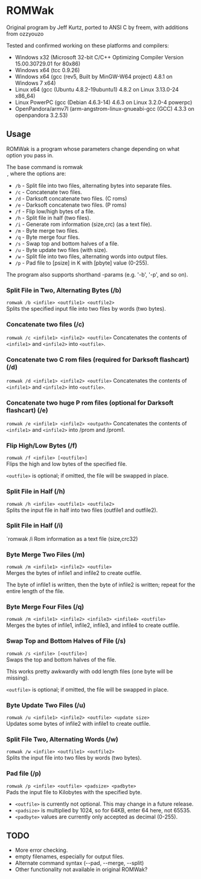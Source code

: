 ROMWak
======
Original program by Jeff Kurtz, ported to ANSI C by freem, with additions from ozzyouzo

Tested and confirmed working on these platforms and compilers:
* Windows x32 (Microsoft 32-bit C/C++ Optimizing Compiler Version 15.00.30729.01 for 80x86)
* Windows x64 (tcc 0.9.26)
* Windows x64 (gcc (rev5, Built by MinGW-W64 project) 4.8.1 on Windows 7 x64)
* Linux x64 (gcc (Ubuntu 4.8.2-19ubuntu1) 4.8.2 on Linux 3.13.0-24 x86_64)
* Linux PowerPC (gcc (Debian 4.6.3-14) 4.6.3 on Linux 3.2.0-4 powerpc)
* OpenPandora/armv7l (arm-angstrom-linux-gnueabi-gcc (GCC) 4.3.3 on openpandora 3.2.53)

Usage
-----
ROMWak is a program whose parameters change depending on what option you pass in.

The base command is romwak <option>, where the options are:
* `/b` - Split file into two files, alternating bytes into separate files.
* `/c` - Concatenate two files.
* `/d` - Darksoft concatenate two files. (C roms)
* `/e` - Darksoft concatenate two files. (P roms)
* `/f` - Flip low/high bytes of a file.
* `/h` - Split file in half (two files).
* `/i` - Generate rom information (size,crc) (as a text file).
* `/m` - Byte merge two files.
* `/q` - Byte merge four files.
* `/s` - Swap top and bottom halves of a file.
* `/u` - Byte update two files (with size).
* `/w` - Split file into two files, alternating words into output files.
* `/p` - Pad file to [psize] in K with [pbyte] value (0-255).

The program also supports shorthand -params (e.g. '-b', '-p', and so on).

### Split File in Two, Alternating Bytes (/b) ###
`romwak /b <infile> <outfile1> <outfile2>`  
Splits the specified input file into two files by words (two bytes).

### Concatenate two files (/c) ###
`romwak /c <infile1> <infile2> <outfile>`
Concatenates the contents of `<infile1>` and `<infile2>` into `<outfile>`.

### Concatenate two C rom files (required for Darksoft flashcart) (/d) ###
`romwak /d <infile1> <infile2> <outfile>`
Concatenates the contents of `<infile1>` and `<infile2>` into `<outfile>`.

### Concatenate two huge P rom files (optional for Darksoft flashcart) (/e) ###
`romwak /e <infile1> <infile2> <outpath>`
Concatenates the contents of `<infile1>` and `<infile2>` into <outpath>/prom and <outpath>/prom1.

### Flip High/Low Bytes (/f) ###
`romwak /f <infile> [<outfile>]`  
Flips the high and low bytes of the specified file.

`<outfile>` is optional; if omitted, the file will be swapped in place.

### Split File in Half (/h) ###
`romwak /h <infile> <outfile1> <outfile2>`  
Splits the input file in half into two files (outfile1 and outfile2).

### Split File in Half (/i) ###
`romwak /i <infile> <outfile>
Rom information as a text file (size,crc32)

### Byte Merge Two Files (/m) ###
`romwak /m <infile1> <infile2> <outfile>`  
Merges the bytes of infile1 and infile2 to create outfile.

The byte of infile1 is written, then the byte of infile2 is written;
repeat for the entire length of the file.

### Byte Merge Four Files (/q) ###
`romwak /m <infile1> <infile2> <infile3> <infile4> <outfile>`  
Merges the bytes of infile1, infile2, infile3, and infile4 to create outfile.

### Swap Top and Bottom Halves of File (/s) ###
`romwak /s <infile> [<outfile>]`  
Swaps the top and bottom halves of the file.

This works pretty awkwardly with odd length files (one byte will be missing).

`<outfile>` is optional; if omitted, the file will be swapped in place.

### Byte Update Two Files (/u) ###
`romwak /u <infile1> <infile2> <outfile> <update size>`  
Updates some bytes of infile2 with infile1 to create outfile.

### Split File Two, Alternating Words (/w) ###
`romwak /w <infile> <outfile1> <outfile2>`  
Splits the input file into two files by words (two bytes).

### Pad file (/p) ###
`romwak /p <infile> <outfile> <padsize> <padbyte>`  
Pads the input file to <padsize> Kilobytes with the specified byte.

* `<outfile>` is currently not optional. This may change in a future release.
* `<padsize>` is multiplied by 1024, so for 64KB, enter 64 here, not 65535.
* `<padbyte>` values are currently only accepted as decimal (0-255).

TODO
----
* More error checking.
 * empty filenames, especially for output files.
* Alternate command syntax (--pad, --merge, --split)
* Other functionality not available in original ROMWak?
